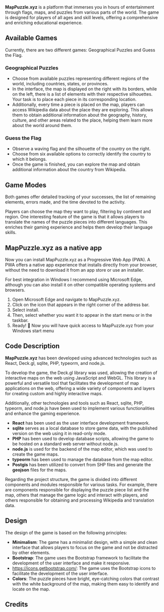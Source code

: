 **MapPuzzle.xyz** is a platform that immerses you in hours of entertainment through flags, maps, and puzzles from various parts of the world. The game is designed for players of all ages and skill levels, offering a comprehensive and enriching educational experience.

## Available Games

Currently, there are two different games: Geographical Puzzles and Guess the Flag.

### Geographical Puzzles
- Choose from available puzzles representing different regions of the world, including countries, states, or provinces.
- In the interface, the map is displayed on the right with its borders, while on the left, there is a list of elements with their respective silhouettes. Your task is to place each piece in its corresponding location.
- Additionally, every time a piece is placed on the map, players can access Wikipedia data about the place they are exploring. This allows them to obtain additional information about the geography, history, culture, and other areas related to the place, helping them learn more about the world around them.

### Guess the Flag
- Observe a waving flag and the silhouette of the country on the right.
- Choose from six available options to correctly identify the country to which it belongs.
- Once the game is finished, you can explore the map and obtain additional information about the country from Wikipedia.

## Game Modes

Both games offer detailed tracking of your successes, the list of remaining elements, errors made, and the time devoted to the activity.

Players can choose the map they want to play, filtering by continent and region. One interesting feature of the game is that it allows players to translate the names of the puzzle pieces into different languages. This enriches their gaming experience and helps them develop their language skills.

## MapPuzzle.xyz as a native app

Now you can install MapPuzzle.xyz as a Progressive Web App (PWA). A PWA offers a native app experience that installs directly from your browser, without the need to download it from an app store or use an installer.

For best integration in Windows I recommend using Microsoft Edge, although you can also install it on other compatible operating systems and browsers.

1. Open Microsoft Edge and navigate to MapPuzzle.xyz.
2. Click on the icon that appears in the right corner of the address bar.
3. Select install.
4. Then, select whether you want it to appear in the start menu or in the taskbar.
5. Ready! 🎉 Now you will have quick access to MapPuzzle.xyz from your Windows start menu
   
## Code Description

**MapPuzzle.xyz** has been developed using advanced technologies such as React, Deck.gl, sqlite, PHP, typeorm, and node.js.

To develop the game, the Deck.gl library was used, allowing the creation of interactive maps on the web using JavaScript and WebGL. This library is a powerful and versatile tool that facilitates the development of map applications on the web, offering a wide variety of components and layers for creating custom and highly interactive maps.

Additionally, other technologies and tools such as React, sqlite, PHP, typeorm, and node.js have been used to implement various functionalities and enhance the gaming experience.

- **React** has been used as the user interface development framework.
- **sqlite** serves as a local database to store game data, with the published version on the web using it in read-only mode.
- **PHP** has been used to develop database scripts, allowing the game to be hosted on a standard web server without node.js.
- **node.js** is used for the backend of the map editor, which was used to create the game maps.
- **typeorm** has been used to manage the database from the map editor.
- **Postgis** has been utilized to convert from SHP files and generate the **geojson** files for the maps.

Regarding the project structure, the game is divided into different components and modules responsible for various tasks. For example, there are components responsible for displaying the puzzle piece list and the map, others that manage the game logic and interact with players, and others responsible for obtaining and processing Wikipedia and translation data.

## Design

The design of the game is based on the following principles:

* **Minimalism**: The game has a minimalist design, with a simple and clean interface that allows players to focus on the game and not be distracted by other elements.
* **Bootstrap**: The game uses the Bootstrap framework to facilitate the development of the user interface and make it responsive.
* https://icons.getbootstrap.com/: The game uses the Bootstrap icons to facilitate the development of the user interface.
* **Colors**: The puzzle pieces have bright, eye-catching colors that contrast with the white background of the map, making them easy to identify and locate on the map.

## Credits